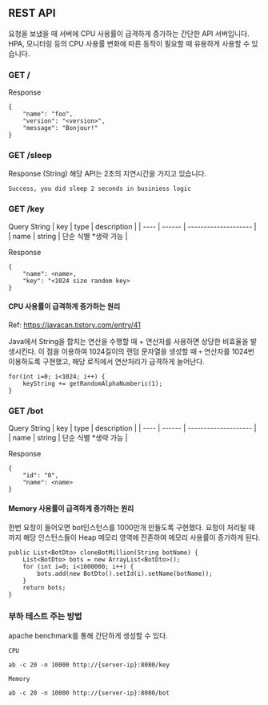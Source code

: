 ## REST API
요청을 보냈을 때 서버에 CPU 사용률이 급격하게 증가하는 간단한 API 서버입니다.
HPA, 모니터링 등의 CPU 사용률 변화에 따른 동작이 필요할 때 유용하게 사용할 수 있습니다.

### GET /
Response
```
{
    "name": "foo",
    "version": "<version>",
    "message": "Bonjour!"
}
```

### GET /sleep
Response (String)
해당 API는 2초의 지연시간을 가지고 있습니다.
```
Success, you did sleep 2 seconds in businiess logic
```

### GET /key
Query String
| key  | type   | description          |
| ---- | ------ | -------------------- |
| name | string | 단순 식별 *생략 가능  |

Response
```
{
    "name": <name>,
    "key": "<1024 size random key>
}
```

#### CPU 사용률이 급격하게 증가하는 원리
Ref: https://javacan.tistory.com/entry/41

Java에서 String을 합치는 연산을 수행할 때 + 연산자를 사용하면 상당한 비효율을 발생시킨다.
이 점을 이용하여 1024길이의 랜덤 문자열을 생성할 때 `+` 연산자를 1024번 이용하도록 구현했고, 해당 로직에서 연산처리가 급격하게 늘어난다.

```
for(int i=0; i<1024; i++) {
    keyString += getRandomAlphaNumberic(1);
}
```



### GET /bot
Query String
| key  | type   | description          |
| ---- | ------ | -------------------- |
| name | string | 단순 식별 *생략 가능  |

Response
```
{
    "id": "0",
    "name": <name>
}
```


#### Memory 사용률이 급격하게 증가하는 원리

한번 요청이 들어오면 bot인스턴스를 1000만개 만들도록 구현했다.
요청이 처리될 때까지 해당 인스턴스들이 Heap 메모리 영역에 잔존하여 메모리 사용률이 증가하게 된다.

```
public List<BotDto> cloneBotMillion(String botName) {
    List<BotDto> bots = new ArrayList<BotDto>();
    for (int i=0; i<1000000; i++) {
        bots.add(new BotDto().setId(i).setName(botName));
    }
    return bots;
}
```



### 부하 테스트 주는 방법
apache benchmark를 통해 간단하게 생성할 수 있다.

`CPU`
```
ab -c 20 -n 10000 http://{server-ip}:8080/key
```

`Memory`
```
ab -c 20 -n 10000 http://{server-ip}:8080/bot
```
